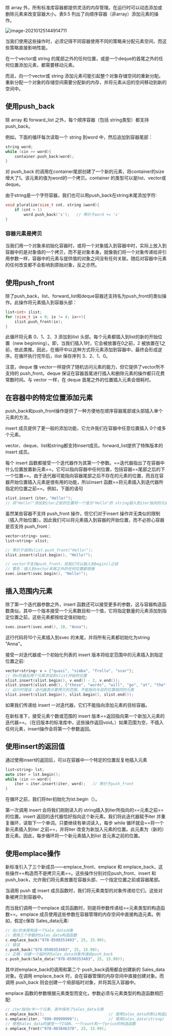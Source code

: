 除 array 外，所有标准库容器都提供灵活的内存管理。在运行时可以动态添加或删除元素来改变容器大小。表9.5 列出了向顺序容器（非array）添加元素的操作。

![image-20210125144914711](https://cdn.jsdelivr.net/gh/lihe/Pic/img/20210125144915.png)

当我们使用这些操作时，必须记得不同容器使用不同的策略来分配元素空间，而这些策略直接影响性能。

在一个vector或 string 的尾部之外的任何位置，或是一个deque的首尾之外的任何位置添加元素，都需要移动元素。

而且，向一个vector或 string 添加元素可能引起整个对象存储空间的重新分配。重新分配一个对象的存储空间需要分配新的内存，并将元素从旧的空间移动到新的空间中。

## 使用push_back

除 array 和 forward_list 之外，每个顺序容器（包括 string类型）都支持 push_back。

例如，下面的循环每次读取一个 string 到word 中，然后追加到容器尾部：

```c++
string word;
while (cin >> word){
    container.push_back(word);
}
```

对 push_back 的调用在container尾部创建了一个新的元素，将container的size增大了1。该元素的值为word的一个拷贝。container 的类型可以是list、vector或 deque。

由于string是一个字符容器，我们也可以用push_back在string末尾添加字符∶

```c++
void pluralize(size_t cnt, string &word){
    if (cnt > 1)
        word.push_back('s');   // 等价于word += 's'
}
```

### 容器元素是拷贝

当我们用一个对象来初始化容器时，或将一个对象插入到容器中时，实际上放入到容器中的是对象值的一个拷贝，而不是对象本身。就像我们将一个对象传递给非引用参数一样，容器中的元素与提供值的对象之间没有任何关联。随后对容器中元素的任何改变都不会影响到原始对象，反之亦然。

## 使用push_front

除了push_back，list、forward_list和deque容器还支持名为push_front的类似操作。此操作将元素插入到容器头部：

```c++
list<int> ilist;
for (size_t ix = 0; ix != 4; ix++){
    ilist.push_front(ix);
}
```

此循环将元素 0、1、2、3 添加到ilist 头部。每个元素都插入到list的新的开始位置（new beginning）。即，当我们插入1时，它会被放置在0之前，2 被放置在1之前，依此类推。因此，在循环中以这种方式将元素添加到容器中，最终会形成逆序。在循环执行完毕后，ilist 保存序列 3、2、1、0。

注意，deque 像 vector一样提供了随机访问元素的能力，但它提供了vector所不支持的 push_front。deque 保证在容器首尾进行插入和删除元素的操作都只花费常数时间。与 vector 一样，在 deque 首尾之外的位置插入元素会很耗时。

## 在容器中的特定位置添加元素

push_back和push_front操作提供了一种方便地在顺序容器尾部或头部插入单个元素的方法。

insert 成员提供了更一般的添加功能，它允许我们在容器中任意位置插入 0个或多个元素。

vector、deque、list和string都支持insert成员。forward_list提供了特殊版本的 insert 成员。

每个 insert 函数都接受一个迭代器作为其第一个参数。==迭代器指出了在容器中什么位置放置新元素==。它可以指向容器中任何位置，包括容器==尾部之后的下一个位置==。由于迭代器可能指向容器尾部之后不存在的元素的位置，而且在容器开始位置插入元素是很有用的功能，所以insert 函数==将元素插入到迭代器所指定的位置之前==。例如，下面的语句

```c++
slist.insert（iter，"Hello!");
// 将"Hello!"添加到iter之前的位置将一个值为"Hello"的 string插入到iter指向的元素之前的位置。
```


虽然某些容器不支持 push_front 操作，但它们对于insert 操作并无类似的限制（插入开始位置）。因此我们可以将元素插入到容器的开始位置，而不必担心容器是否支持 push_front：



```c++
vector<string> svec;
list<string> slist;

// 等价于调用slist.push_front("Hello!");
slist.insert(slist.begin(), "Hello!");

// vector不支持push_front，但我们可以插入到begin()之前
// 警告：插入到vector末尾之外的任何位置都很慢
svec.insert(svec.begin(), "Hello!");
```

## 插入范围内元素

除了第一个迭代器参数之外，insert 函数还可以接受更多的参数，这与容器构造函数类似。其中一个版本接受一个元素数目和一个值，它将指定数量的元素添加到指定位置之前，这些元素都按给定值初始化:

```c++
svec.insert(svec.end(), 10, "Anna");
```

这行代码将10个元素插入到svec 的末尾，并将所有元素都初始化为string "Anna"。

接受一对迭代器或一个初始化列表的 insert 版本将给定范围中的元素插入到指定位置之前∶

```c++
vector<string> v = {"quasi", "simba", "frollo", "scar"};
// 将v的最后两个元素添加到slist开始的位置
slist.insert(slist.begin(), v.end() - 2, v.end());
slist.insert(slist.end(), {"these", "words", "will", "go", "at", "the", "end"});
// 运行时错误：迭代器表示要拷贝的范围，不能指向与目的位置相同的元素
slist.insert(slist.begin(), slist.begin(), slist.end());
```

如果我们传递给 insert 一对迭代器，它们不能指向添加元素的目标容器。

在新标准下，接受元素个数或范围的 insert 版本==返回指向第一个新加入元素的迭代器==。（在旧版本的标准库中，这些操作返回void。）如果范围为空，不插入任何元素，insert操作会将第一个参数返回。

## 使用insert的返回值

通过使用insert的返回后，可以在容器中一个特定的位置反复地插入元素

```c++
list<string> lst;
auto iter = lst.begin();
while (cin >> word){
    iter = iter.insert(iter, word);   // 等价于push_front
}
```

在循环之前，我们将iter初始化为lst.begin（）。

第一次调用 insert 会将我们刚刚读入的 string插入到iter所指向的==元素之前==的位置。insert 返回的迭代器恰好指向这个新元素。我们将此迭代器赋予iter 并重复循环，读取下一个单词。只要继续有单词读入，每步 while 循环就会==将一个新元素插入到iter 之前==，并将iter 改变为新加入元素的位置。此元素为（新的）首元素。因此，每步循环将一个新元素插入到list 首元素之前的位置。

## 使用emplace操作

新标准引入了三个新成员——emplace_front、emplace 和 emplace_back，这些操作==构造而不是拷贝元素==。这些操作分别对应push_front、insert 和push_back，允许我们将元素放置在容器头部、一个指定位置之前或容器尾部。

当调用 push 或 insert 成员函数时，我们将元素类型的对象传递给它们，这些对象被拷贝到容器中。

而当我们调用一个emplace 成员函数时，则是将参数传递给==元素类型的构造函数==。emplace 成员使用这些参数在容器管理的内存空间中直接构造元素。例如，假定c保存 Sales_data元素∶

```c++
// 在c的末尾构造一个Sale_data对象
// 使用三个参数的Sales_data构造函数
c.emplace_back("978-0590353403", 25, 15.99);
// 错误
c.push_back("978-0590353403", 25, 15.99);
// 正确：创建一个临时的Sales_data对象传递给push_back
c.push_back(Sale_data("978-0590353403", 25, 15.99));
```

其中对emplace_back的调用和第二个 push_back调用都会创建新的 Sales_data对象。在调用 emplace_back 时，会在容器管理的内存空间中直接创建对象。而调用 push_back 则会创建一个局部临时对象，并将其压入容器中。

emplace 函数的参数根据元素类型而变化，参数必须与元素类型的构造函数相匹配∶

```c++
// iter指向c中一个元素，其中保存了Sales_data元素
c.emplace_back();                            // 使用Sales_data的默认构造函数
c.emplace(iter, "999-99999999");             // 使用Sales_data(string)
// 使用Sales_data的接受一个ISBN、一个count和一个price的构造函数
c.emplace_front("978-083846378", 25, 15.99);
```
